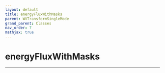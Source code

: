 ```yaml
---
layout: default
title: energyFluxWithMasks
parent: WVTransformSingleMode
grand_parent: Classes
nav_order: 7
mathjax: true
---
```


#  energyFluxWithMasks




---

